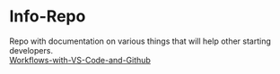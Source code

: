 # Info-Repo
Repo with documentation on various things that will help other starting developers.\
[Workflows-with-VS-Code-and-Github](Workflows-with-VS-Code-and-Github.md)

